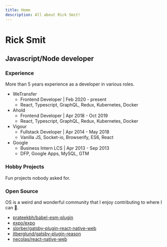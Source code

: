 ```yaml
---
title: Home
description: All about Rick Smit!
---
```


# Rick Smit

## Javascript/Node developer

### Experience

More than 5 years experience as a developer in various roles.

- WeTransfer
  - Frontend Developer | Feb 2020 - present
  - React, Typescript, GraphQL, Redux, Kubernetes, Docker
- Ahold
  - Frontend Developer | Apr 2018 - Oct 2019
  - React, Typescript, GraphQL, Redux, Kubernetes, Docker
- Vigour
  - Fullstack Developer | Apr 2014 - May 2018
  - Vanilla JS, Socket-io, Browserify, ES6, React
- Google
  - Business Intern LCS | Apr 2013 - Sep 2013
  - DFP, Google Apps, MySQL, GTM

### Hobby Projects

Fun projects nobody asked for.

<ul id="projects">
  <div class="flex flex-col flex-grow">
    <span class="skeleton-box h-5 w-1/6 inline-block mb-1"></span>
    <span class="skeleton-box h-5 w-1/4 inline-block"></span>
    <span class="skeleton-box h-5 w-1/6 inline-block mb-1 mt-1"></span>
    <span class="skeleton-box h-5 w-1/5 inline-block"></span>
  </div>
</ul>

### Open Source

OS is a weird and wonderful community that I enjoy contributing to where I can 🤠.

- [prateekbh/babel-esm-plugin](https://github.com/prateekbh/babel-esm-plugin/pull/41)
- [expo/expo](https://github.com/expo/expo/pull/6214)
- [slorber/gatsby-plugin-react-native-web](https://github.com/slorber/gatsby-plugin-react-native-web/pull/4)
- [jtberglund/gatsby-plugin-reason](https://github.com/jtberglund/gatsby-plugin-reason/pull/10)
- [necolas/react-native-web](https://github.com/necolas/react-native-web/pull/1123)
